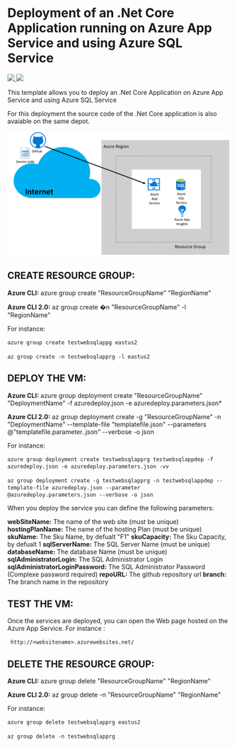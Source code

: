# Deployment of an .Net Core Application running on Azure App Service and using Azure SQL Service 

<a href="https://portal.azure.com/#create/Microsoft.Template/uri/https%3A%2F%2Fraw.githubusercontent.com%2Fflecoqui%2FTestWebSqlApp%2Fmaster%2Fazuredeploy.json" target="_blank">
    <img src="http://azuredeploy.net/deploybutton.png"/>
</a>
<a href="http://armviz.io/#/?load=https%3A%2F%2Fraw.githubusercontent.com%2Fflecoqui%2FTestWebSqlApp%2Fmaster%2Fazuredeploy.json" target="_blank">
    <img src="http://armviz.io/visualizebutton.png"/>
</a>


This template allows you to deploy an .Net Core Application on Azure App Service and using Azure SQL Service</p>
For this deployment the source code of the .Net Core application is also avaiable on the same depot.


![](https://raw.githubusercontent.com/flecoqui/TestWebSqlApp/master/Docs/1-architecture.png)



## CREATE RESOURCE GROUP:
**Azure CLI:** azure group create "ResourceGroupName" "RegionName"

**Azure CLI 2.0:** az group create �n "ResourceGroupName" -l "RegionName"

For instance:

    azure group create testwebsqlappg eastus2

    az group create -n testwebsqlapprg -l eastus2

## DEPLOY THE VM:
**Azure CLI:** azure group deployment create "ResourceGroupName" "DeploymentName"  -f azuredeploy.json -e azuredeploy.parameters.json*

**Azure CLI 2.0:** az group deployment create -g "ResourceGroupName" -n "DeploymentName" --template-file "templatefile.json" --parameters @"templatefile.parameter..json"  --verbose -o json

For instance:

    azure group deployment create testwebsqlapprg testwebsqlappdep -f azuredeploy.json -e azuredeploy.parameters.json -vv

    az group deployment create -g testwebsqlapprg -n testwebsqlappdep --template-file azuredeploy.json --parameter @azuredeploy.parameters.json --verbose -o json


When you deploy the service you can define the following parameters:</p>
**webSiteName:**                    The name of the web site (must be unique)
**hostingPlanName:**                The name of the hosting Plan (must be unique)
**skuName:**                        The Sku Name, by defualt "F1"
**skuCapacity:**                    The Sku Capacity, by defualt 1
**sqlServerName:**                  The SQL Server Name (must be unique)
**databaseName:**                   The database Name (must be unique)
**sqlAdministratorLogin:**          The SQL Administrator Login
**sqlAdministratorLoginPassword:**  The SQL Administrator Password (Complexe password required)
**repoURL:**                        The github repository url
**branch:**                         The branch name in the repository

## TEST THE VM:
Once the services are deployed, you can open the Web page hosted on the Azure App Service.
For instance :

     http://<websitename>.azurewebsites.net/
 
</p>


## DELETE THE RESOURCE GROUP:
**Azure CLI:** azure group delete "ResourceGroupName" "RegionName"

**Azure CLI 2.0:** az group delete -n "ResourceGroupName" "RegionName"

For instance:

    azure group delete testwebsqlapprg eastus2
	
    az group delete -n testwebsqlapprg 
